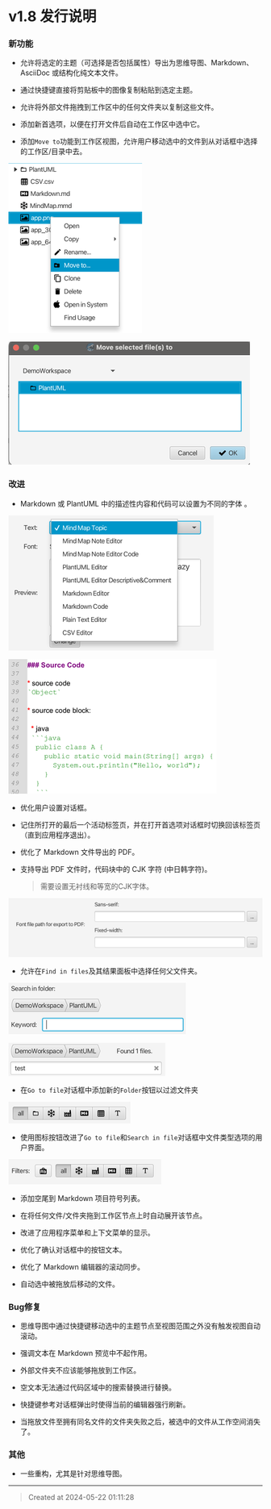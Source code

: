 # v1.8 发行说明


### 新功能

* 允许将选定的主题（可选择是否包括属性）导出为思维导图、Markdown、AsciiDoc 或结构化纯文本文件。  

* 通过快捷键直接将剪贴板中的图像复制粘贴到选定主题。  

* 允许将外部文件拖拽到工作区中的任何文件夹以复制这些文件。  

* 添加新首选项，以便在打开文件后自动在工作区中选中它。  

* 添加`Move to`功能到工作区视图，允许用户移动选中的文件到从对话框中选择的工作区/目录中去。  

![move_to.png](move_to.png)  

![move_to_dialog.png](move_to_dialog.png)  

### 改进

* Markdown 或 PlantUML 中的描述性内容和代码可以设置为不同的字体 。

![font_preference.png](font_preference.png)  

![font_sans_mono.png](font_sans_mono.png)  

* 优化用户设置对话框。

* 记住所打开的最后一个活动标签页，并在打开首选项对话框时切换回该标签页（直到应用程序退出）。  

* 优化了 Markdown 文件导出的 PDF。  

* 支持导出 PDF 文件时，代码块中的 CJK 字符 (中日韩字符)。  
	> 需要设置无衬线和等宽的CJK字体。

![font_md_export_to_pdf.png](font_md_export_to_pdf.png)  

* 允许在`Find in files`及其结果面板中选择任何父文件夹。  

![folder_breadcrumb_in_dialog.png](folder_breadcrumb_in_dialog.png)  

![folder_breadcrumb_in_result.png](folder_breadcrumb_in_result.png)  

* 在`Go to file`对话框中添加新的`Folder`按钮以过滤文件夹  

![file_filter.png](file_filter.png)  

* 使用图标按钮改进了`Go to file`和`Search in file`对话框中文件类型选项的用户界面。  

![file_filter.png](file_filter2.png)  

* 添加空尾到 Markdown 项目符号列表。  

* 在将任何文件/文件夹拖到工作区节点上时自动展开该节点。  

* 改进了应用程序菜单和上下文菜单的显示。  

* 优化了确认对话框中的按钮文本。  

* 优化了 Markdown 编辑器的滚动同步。

* 自动选中被拖放后移动的文件。

### Bug修复

* 思维导图中通过快捷键移动选中的主题节点至视图范围之外没有触发视图自动滚动。

* 强调文本在 Markdown 预览中不起作用。  

* 外部文件夹不应该能够拖放到工作区。  

* 空文本无法通过代码区域中的搜索替换进行替换。  

* 快捷键参考对话框弹出时使得当前的编辑器强行刷新。

* 当拖放文件至拥有同名文件的文件夹失败之后，被选中的文件从工作空间消失了。

### 其他

* 一些重构，尤其是针对思维导图。  

---
> Created at 2024-05-22 01:11:28
